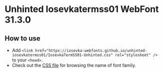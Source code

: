 # Unhinted Iosevkatermss01 WebFont 31.3.0

## How to use

- Add `<link href="https://iosevka-webfonts.github.io/unhinted-iosevkatermss01/IosevkaTermSS01-Unhinted.css" rel="stylesheet" />` to your `<head>`.
- Check out the [CSS file](./IosevkaTermSS01-Unhinted.css) for browsing the name of font family.

